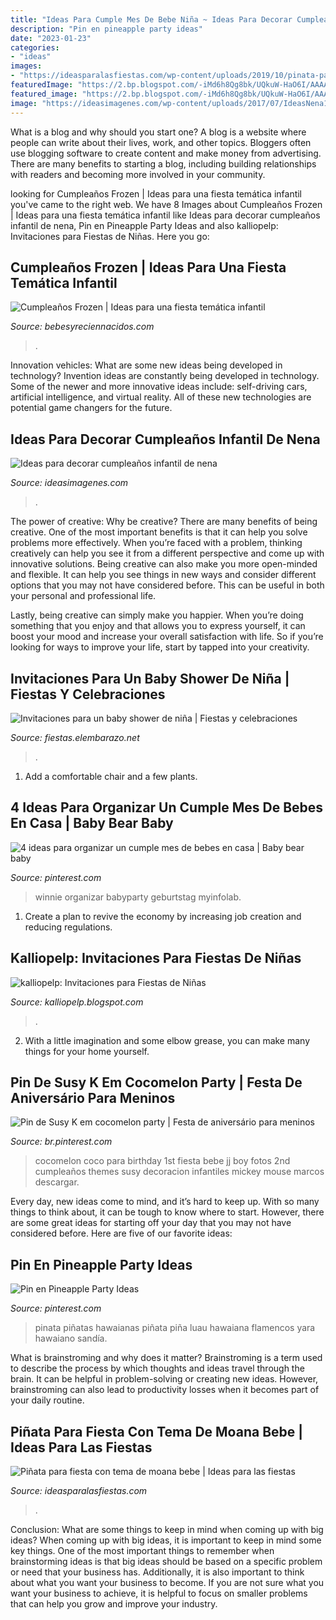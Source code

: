 ```yaml
---
title: "Ideas Para Cumple Mes De Bebe Niña ~ Ideas Para Decorar Cumpleaños Infantil De Nena"
description: "Pin en pineapple party ideas"
date: "2023-01-23"
categories:
- "ideas"
images:
- "https://ideasparalasfiestas.com/wp-content/uploads/2019/10/pinata-para-fiesta-con-tema-de-moana-bebe.jpg"
featuredImage: "https://2.bp.blogspot.com/-iMd6h8Qg8bk/UQkuW-HaO6I/AAAAAAAACYM/9TLVrcb_3ns/s1600/Invitaciones+para+Fiestas+de+Niñas+4.jpg"
featured_image: "https://2.bp.blogspot.com/-iMd6h8Qg8bk/UQkuW-HaO6I/AAAAAAAACYM/9TLVrcb_3ns/s1600/Invitaciones+para+Fiestas+de+Niñas+4.jpg"
image: "https://ideasimagenes.com/wp-content/uploads/2017/07/IdeasNena12.jpg"
---
```



What is a blog and why should you start one?
A blog is a website where people can write about their lives, work, and other topics. Bloggers often use blogging software to create content and make money from advertising. There are many benefits to starting a blog, including building relationships with readers and becoming more involved in your community.

	

		
looking for Cumpleaños Frozen | Ideas para una fiesta temática infantil you've came to the right web. We have 8 Images about Cumpleaños Frozen | Ideas para una fiesta temática infantil like Ideas para decorar cumpleaños infantil de nena, Pin en Pineapple Party Ideas and also kalliopelp: Invitaciones para Fiestas de Niñas. Here you go:
		
    
## Cumpleaños Frozen | Ideas Para Una Fiesta Temática Infantil

<img loading=lazy src="https://bebesyreciennacidos.com/wp-content/uploads/2017/02/cumpleaños-frozen.jpg" onerror="this.onerror=null;this.src='https://tse2.mm.bing.net/th?id=OIP.2fk_oKraA34qfiE4CgOfxAHaHG&amp;pid=15.1';" alt="Cumpleaños Frozen | Ideas para una fiesta temática infantil">

_Source: bebesyreciennacidos.com_

>. 

	

Innovation vehicles: What are some new ideas being developed in technology?
Invention ideas are constantly being developed in technology. Some of the newer and more innovative ideas include: self-driving cars, artificial intelligence, and virtual reality. All of these new technologies are potential game changers for the future.

    
## Ideas Para Decorar Cumpleaños Infantil De Nena

<img loading=lazy src="https://ideasimagenes.com/wp-content/uploads/2017/07/IdeasNena12.jpg" onerror="this.onerror=null;this.src='https://tse2.mm.bing.net/th?id=OIP.eyXNYV94cCKMJ8nIY-PLpAHaJ4&amp;pid=15.1';" alt="Ideas para decorar cumpleaños infantil de nena">

_Source: ideasimagenes.com_

>. 

	

The power of creative: Why be creative?
There are many benefits of being creative. One of the most important benefits is that it can help you solve problems more effectively. When you’re faced with a problem, thinking creatively can help you see it from a different perspective and come up with innovative solutions.
Being creative can also make you more open-minded and flexible. It can help you see things in new ways and consider different options that you may not have considered before. This can be useful in both your personal and professional life.

Lastly, being creative can simply make you happier. When you’re doing something that you enjoy and that allows you to express yourself, it can boost your mood and increase your overall satisfaction with life. So if you’re looking for ways to improve your life, start by tapped into your creativity.

    
## Invitaciones Para Un Baby Shower De Niña | Fiestas Y Celebraciones

<img loading=lazy src="http://fiestas.elembarazo.net/wp-content/uploads/sites/8/2016/05/baby-shower-niña-ideas-decoracion.jpg" onerror="this.onerror=null;this.src='https://tse1.mm.bing.net/th?id=OIP.izU-uDEsiMS23Q-ARlARbgHaKB&amp;pid=15.1';" alt="Invitaciones para un baby shower de niña | Fiestas y celebraciones">

_Source: fiestas.elembarazo.net_

>. 

	

1. Add a comfortable chair and a few plants. 

    
## 4 Ideas Para Organizar Un Cumple Mes De Bebes En Casa | Baby Bear Baby

<img loading=lazy src="https://i.pinimg.com/736x/4f/d2/19/4fd2191213c2d074e71dce7409d8b96e.jpg" onerror="this.onerror=null;this.src='https://tse4.mm.bing.net/th?id=OIP.rX60CpJn1gRUYo8PNGitogAAAA&amp;pid=15.1';" alt="4 ideas para organizar un cumple mes de bebes en casa | Baby bear baby">

_Source: pinterest.com_

>winnie organizar babyparty geburtstag myinfolab. 

	

1. Create a plan to revive the economy by increasing job creation and reducing regulations. 

    
## Kalliopelp: Invitaciones Para Fiestas De Niñas

<img loading=lazy src="https://2.bp.blogspot.com/-iMd6h8Qg8bk/UQkuW-HaO6I/AAAAAAAACYM/9TLVrcb_3ns/s1600/Invitaciones+para+Fiestas+de+Niñas+4.jpg" onerror="this.onerror=null;this.src='https://tse2.mm.bing.net/th?id=OIP.EUfe-mnjcS3mihR_KYOFbQHaFQ&amp;pid=15.1';" alt="kalliopelp: Invitaciones para Fiestas de Niñas">

_Source: kalliopelp.blogspot.com_

>. 

	

2. With a little imagination and some elbow grease, you can make many things for your home yourself.

    
## Pin De Susy K Em Cocomelon Party | Festa De Aniversário Para Meninos

<img loading=lazy src="https://i.pinimg.com/736x/a7/8e/89/a78e8996b389b4263ab961e218e3097f.jpg" onerror="this.onerror=null;this.src='https://tse1.mm.bing.net/th?id=OIP.OgZV4L3jOK4v7DKPezM6SwHaEK&amp;pid=15.1';" alt="Pin de Susy K em cocomelon party | Festa de aniversário para meninos">

_Source: br.pinterest.com_

>cocomelon coco para birthday 1st fiesta bebe jj boy fotos 2nd cumpleaños themes susy decoracion infantiles mickey mouse marcos descargar. 

	

Every day, new ideas come to mind, and it’s hard to keep up. With so many things to think about, it can be tough to know where to start. However, there are some great ideas for starting off your day that you may not have considered before. Here are five of our favorite ideas: 

    
## Pin En Pineapple Party Ideas

<img loading=lazy src="https://i.pinimg.com/736x/37/87/62/378762bc962da9917de0703559531b6d.jpg" onerror="this.onerror=null;this.src='https://tse3.mm.bing.net/th?id=OIP.Bccr_-4KwRn4wUL9k3FMegHaF7&amp;pid=15.1';" alt="Pin en Pineapple Party Ideas">

_Source: pinterest.com_

>pinata piñatas hawaianas piñata piña luau hawaiana flamencos yara hawaiano sandía. 

	

What is brainstroming and why does it matter?
Brainstroming is a term used to describe the process by which thoughts and ideas travel through the brain. It can be helpful in problem-solving or creating new ideas. However, brainstroming can also lead to productivity losses when it becomes part of your daily routine.

    
## Piñata Para Fiesta Con Tema De Moana Bebe | Ideas Para Las Fiestas

<img loading=lazy src="https://ideasparalasfiestas.com/wp-content/uploads/2019/10/pinata-para-fiesta-con-tema-de-moana-bebe.jpg" onerror="this.onerror=null;this.src='https://tse4.mm.bing.net/th?id=OIP.ONNT3ztbef14XCdwNN0ehQHaNN&amp;pid=15.1';" alt="Piñata para fiesta con tema de moana bebe | Ideas para las fiestas">

_Source: ideasparalasfiestas.com_

>. 

	

Conclusion: What are some things to keep in mind when coming up with big ideas?
When coming up with big ideas, it is important to keep in mind some key things. One of the most important things to remember when brainstorming ideas is that big ideas should be based on a specific problem or need that your business has. Additionally, it is also important to think about what you want your business to become. If you are not sure what you want your business to achieve, it is helpful to focus on smaller problems that can help you grow and improve your industry.

